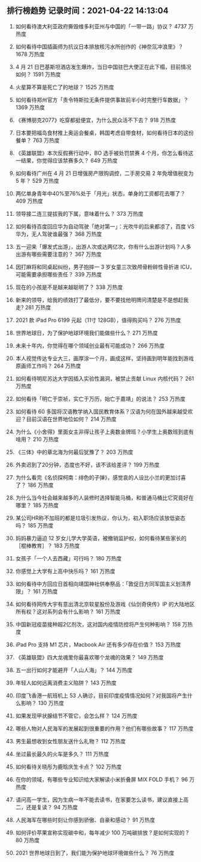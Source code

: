 
## 排行榜趋势 记录时间：2021-04-22 14:13:04
  
  1. 如何看待澳大利亚政府撕毁维多利亚州与中国的「一带一路」协议？ 4737 万热度
    
  2. 如何看待中国插画师为抗议日本排放核污水所创作的《神奈氚冲浪里》？ 1678 万热度
    
  3. 4 月 21 日巴基斯坦酒店发生爆炸，当日中国驻巴大使正在此下榻，目前情况如何？ 1591 万热度
    
  4. 火星算不算是死亡了的地球？ 1525 万热度
    
  5. 如何看待郑州官方「责令特斯拉无条件提供事故前半小时完整行车数据」？ 1369 万热度
    
  6. 《赛博朋克2077》吃穿都挺便宜，为什么民众活不下去？ 918 万热度
    
  7. 日本要把福岛食材推上奥运会餐桌，韩国考虑自带食材，如何看待日本的这份餐单？ 763 万热度
    
  8. 《英雄联盟》本次反假赛行动中，BO 选手被处罚禁赛 4 个月，你怎么看待这一结果，你觉得应该禁赛多久？ 649 万热度
    
  9. 如何看待广州在 4 月 21 日增强房产限购调控，二手房交易 2 年免增值税变为 5 年？ 529 万热度
    
  10. 两亿单身青年中40%至76%处于「月光」状态，单身的工资都花去哪了？ 409 万热度
    
  11. 领导接二连三提拔我的下属，意味着什么？ 373 万热度
    
  12. 如何看待百度回应华为自动驾驶「绝对第一」：光吹牛的后来都凉了，百度 VS 华为，无人驾驶谁最强？ 368 万热度
    
  13. 五一迎来「爆发式出游」，出游人次或达两亿次，你有什么出游计划吗？人多出游有哪些需要注意的？ 367 万热度
    
  14. 因打麻将和同桌起纠纷，男子抱摔一 3 岁女童三次致颅骨粉碎性骨折进 ICU，可能需要承担哪些责任？ 339 万热度
    
  15. 现在的小孩是不是越来越聪明了？ 338 万热度
    
  16. 新来的领导，给我的绩效打了最低分，要不要找他明牌问清楚是不是想赶我走? 281 万热度
    
  17. 2021 款 iPad Pro 6199 元起（11寸 128GB），值得购买吗？ 276 万热度
    
  18. 世界地球日，为了保护地球环境我们能做些什么？ 271 万热度
    
  19. 未来十年内，你觉得在哪个领域创业最有可能成功？ 266 万热度
    
  20. 本人视觉传达专业大三，画厚涂一个月，画成这样，坚持画到明年能找到游戏原画师工作吗？ 264 万热度
    
  21. 如何看待明尼苏达大学因插入实验性漏洞，被禁止贡献 Linux 内核代码？ 261 万热度
    
  22. 如何看待「明亡于崇祯，实亡于万历，始亡于嘉靖」的说法？ 253 万热度
    
  23. 如何看待 60 多国将汉语教学纳入国民教育体系？汉语为何在国外越来越受欢迎？目前汉语在世界地位如何？ 214 万热度
    
  24. 为什么《小舍得》里面女主非得让孩子上奥数金牌班？小学生上奥数班到底有啥用？ 210 万热度
    
  25. 《三体》中的章北海为何最后犹豫了？ 203 万热度
    
  26. 外卖迟到了20分钟，态度也不好，该不该给差评？ 199 万热度
    
  27. 为什么看完《名侦探柯南：绯色的子弹》，感觉哀的人设比小兰的更加讨喜了？ 186 万热度
    
  28. 为什么当今社会越来越多的人装修时选择智能马桶，和普通马桶比它究竟好在哪里？ 185 万热度
    
  29. 某公司HR称不加班的都是垃圾引发热议，你认为，初入职场应该放低姿态吗？ 185 万热度
    
  30. 妈妈暴力逼迫 12 岁女儿学大学英语，被撤销监护权，如何看待某些家长的［棍棒教育］？ 183 万热度
    
  31. 女孩子「一个人去西藏」可行吗？ 180 万热度
    
  32. 你感觉上大学有上高中快乐吗？ 161 万热度
    
  33. 如何看待中方回应日首相向靖国神社供奉祭品：「敦促日方同军国主义划清界限」？ 161 万热度
    
  34. 如何看待网传大宇有意出清北京软星股份及游戏《仙剑奇侠传》IP 的大陆地区所有权？这对系列会有什么影响？ 161 万热度
    
  35. 中国新冠疫苗接种超2亿剂次，这对国内疫情防控将产生何种影响？ 158 万热度
    
  36. iPad Pro 支持 M1 芯片，Macbook  Air 还有多少存在价值？ 153 万热度
    
  37. 《英雄联盟》四大龙魂里你最喜欢哪个龙魂的效果？ 149 万热度
    
  38. 五一出行如何才能避开「人山人海」？ 144 万热度
    
  39. 年轻人如何远离消费主义陷阱？ 143 万热度
    
  40. 印度飞香港一航班机上 53 人确诊，目前印度疫情情况如何？对我国将产生什么影响？ 130 万热度
    
  41. 如果发现甲状腺结节不管它，会怎么样？ 124 万热度
    
  42. 哪些人物对人民海军的发展起到很重要的作用？他们有哪些故事？ 117 万热度
    
  43. 男生最想收到女性朋友送什么礼物？ 112 万热度
    
  44. 坐过最长最久的火车是多久？ 111 万热度
    
  45. 如何看待关晓彤为鹿晗庆生卡点？ 102 万热度
    
  46. 在你的领域，有哪些专业知识给大家解读小米折叠屏 MIX FOLD 手机？ 96 万热度
    
  47. 请问高一学生，因为生病一年不能去读书，在家要怎么读书，建议直接上高二，还是复读？ 94 万热度
    
  48. 人民海军在哪些时刻让你感到骄傲、自豪和感动？ 91 万热度
    
  49. 如何评价苹果宣称实现碳中和，每年减少 100 万吨碳排放？是如何实现的？ 80 万热度
    
  50. 2021 世界地球日到了，我们能为保护地球环境做些什么？ 76 万热度
    